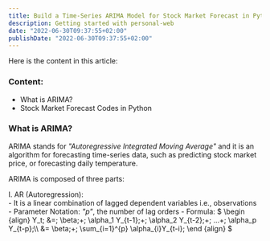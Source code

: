 ```yaml
---
title: Build a Time-Series ARIMA Model for Stock Market Forecast in Python
description: Getting started with personal-web
date: "2022-06-30T09:37:55+02:00"
publishDate: "2022-06-30T09:37:55+02:00"
---
```


Here is the content in this article:

### Content:<br>

- What is ARIMA?<br>
- Stock Market Forecast Codes in Python<br>

### What is ARIMA?<br>

ARIMA stands for <font><i>"Autoregressive Integrated Moving Average"</i></font> and it is an algorithm for forecasting time-series data, such as predicting stock market price, or forecasting daily temperature.<br>

ARIMA is composed of three parts:<br>

I. AR (Autoregression): <br>
	- It is a linear combination of lagged dependent variables i.e., observations
	- Parameter Notation: <font><i>"p"</i></font>, the number of lag orders
	- Formula:
    	$
		\begin {align}
		Y_t\;
		&=\;
		\beta\;+\;
		\alpha_1 Y_{t-1}\;+\;
		\alpha_2 Y_{t-2}\;+\;
		...+\;
		\alpha_p Y_{t-p}\;\\\\
		&= \beta\;+\;
		\sum_{i=1}^{p} \alpha_{i}Y_{t-i}\;
		\end {align}
	    $
    



